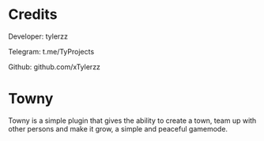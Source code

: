 # Credits

Developer: tylerzz

Telegram: t.me/TyProjects

Github: github.com/xTylerzz

# Towny

Towny is a simple plugin that gives the ability to create a town, team up with other persons and make it grow, a simple and peaceful gamemode.
